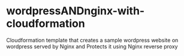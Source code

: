 # wordpressANDnginx-with-cloudformation
Cloudformation template that creates a sample wordpress website on wordpress served by Nginx and Protects it using Nginx reverse proxy
